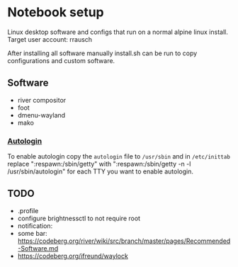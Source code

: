 # Notebook setup 

Linux desktop software and configs that run on a normal alpine linux install. 
Target user account: rrausch

After installing all software manually install.sh can be run to copy configurations and custom software.

## Software

- river compositor
- foot
- dmenu-wayland
- mako

### [Autologin](https://wiki.alpinelinux.org/wiki/TTY_Autologin)

To enable autologin copy the `autologin` file to `/usr/sbin` and in `/etc/inittab` replace ":respawn:/sbin/getty" with ":respawn:/sbin/getty -n -l /usr/sbin/autologin" for each TTY you want to enable autologin.

## TODO

- .profile
- configure brightnessctl to not require root
- notification:
- some bar: https://codeberg.org/river/wiki/src/branch/master/pages/Recommended-Software.md
- https://codeberg.org/ifreund/waylock